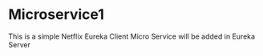 # Microservice1
This is a simple Netflix Eureka Client Micro Service will be added in Eureka Server
